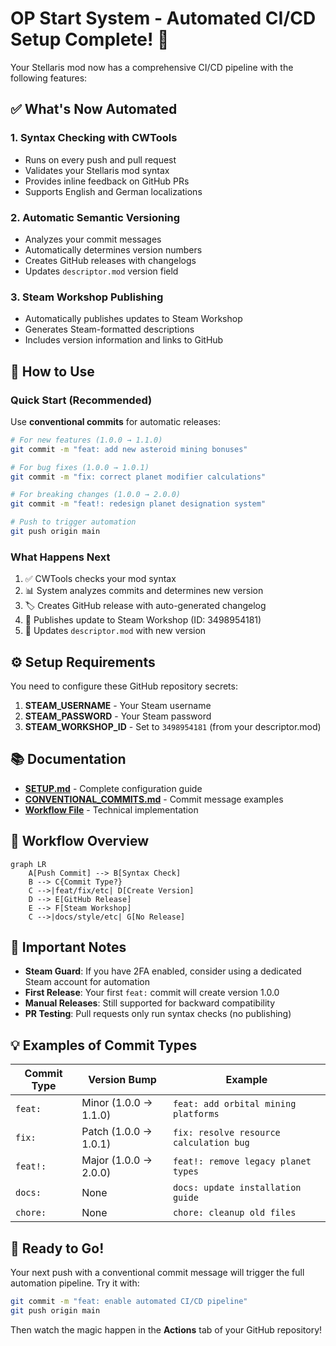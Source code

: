 # OP Start System - Automated CI/CD Setup Complete! 🚀

Your Stellaris mod now has a comprehensive CI/CD pipeline with the following features:

## ✅ What's Now Automated

### 1. **Syntax Checking with CWTools**
- Runs on every push and pull request
- Validates your Stellaris mod syntax
- Provides inline feedback on GitHub PRs
- Supports English and German localizations

### 2. **Automatic Semantic Versioning**
- Analyzes your commit messages
- Automatically determines version numbers
- Creates GitHub releases with changelogs
- Updates `descriptor.mod` version field

### 3. **Steam Workshop Publishing**  
- Automatically publishes updates to Steam Workshop
- Generates Steam-formatted descriptions
- Includes version information and links to GitHub

## 🎯 How to Use

### Quick Start (Recommended)
Use **conventional commits** for automatic releases:

```bash
# For new features (1.0.0 → 1.1.0)
git commit -m "feat: add new asteroid mining bonuses"

# For bug fixes (1.0.0 → 1.0.1) 
git commit -m "fix: correct planet modifier calculations"

# For breaking changes (1.0.0 → 2.0.0)
git commit -m "feat!: redesign planet designation system"

# Push to trigger automation
git push origin main
```

### What Happens Next
1. ✅ CWTools checks your mod syntax
2. 📊 System analyzes commits and determines new version
3. 🏷️ Creates GitHub release with auto-generated changelog
4. 🚀 Publishes update to Steam Workshop (ID: 3498954181)
5. 📝 Updates `descriptor.mod` with new version

## ⚙️ Setup Requirements

You need to configure these GitHub repository secrets:

1. **STEAM_USERNAME** - Your Steam username
2. **STEAM_PASSWORD** - Your Steam password  
3. **STEAM_WORKSHOP_ID** - Set to `3498954181` (from your descriptor.mod)

## 📚 Documentation

- **[SETUP.md](.github/SETUP.md)** - Complete configuration guide
- **[CONVENTIONAL_COMMITS.md](.github/CONVENTIONAL_COMMITS.md)** - Commit message examples
- **[Workflow File](.github/workflows/ci-cd.yml)** - Technical implementation

## 🔄 Workflow Overview

```mermaid
graph LR
    A[Push Commit] --> B[Syntax Check]
    B --> C{Commit Type?}
    C -->|feat/fix/etc| D[Create Version]
    D --> E[GitHub Release]
    E --> F[Steam Workshop]
    C -->|docs/style/etc| G[No Release]
```

## 🚨 Important Notes

- **Steam Guard**: If you have 2FA enabled, consider using a dedicated Steam account for automation
- **First Release**: Your first `feat:` commit will create version 1.0.0
- **Manual Releases**: Still supported for backward compatibility
- **PR Testing**: Pull requests only run syntax checks (no publishing)

## 💡 Examples of Commit Types

| Commit Type | Version Bump | Example |
|-------------|--------------|---------|
| `feat:` | Minor (1.0.0 → 1.1.0) | `feat: add orbital mining platforms` |
| `fix:` | Patch (1.0.0 → 1.0.1) | `fix: resolve resource calculation bug` |
| `feat!:` | Major (1.0.0 → 2.0.0) | `feat!: remove legacy planet types` |
| `docs:` | None | `docs: update installation guide` |
| `chore:` | None | `chore: cleanup old files` |

## 🎉 Ready to Go!

Your next push with a conventional commit message will trigger the full automation pipeline. Try it with:

```bash
git commit -m "feat: enable automated CI/CD pipeline"
git push origin main
```

Then watch the magic happen in the **Actions** tab of your GitHub repository!
